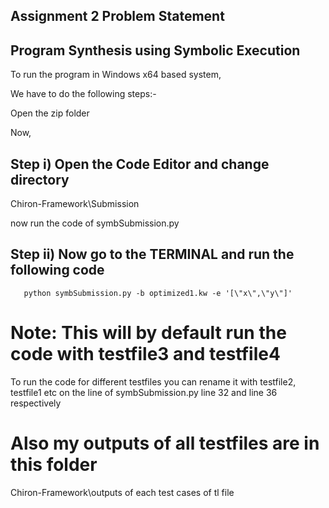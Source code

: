 ## Assignment 2 Problem Statement
## Program Synthesis using Symbolic Execution

To run the program in Windows x64 based system,

We have to do the following steps:-

Open the zip folder

Now, 
## Step i) Open the Code Editor and change directory 

Chiron-Framework\Submission

now run the code of symbSubmission.py

## Step ii) Now go to the TERMINAL and run the following code 

       python symbSubmission.py -b optimized1.kw -e '[\"x\",\"y\"]'


# Note: This will by default run the code with testfile3 and testfile4

To run the code for different testfiles you can rename it with testfile2, testfile1 etc on the line of symbSubmission.py line 32 and line 36 respectively

# Also my outputs of all testfiles are in this folder 
Chiron-Framework\outputs of each test cases of tl file 